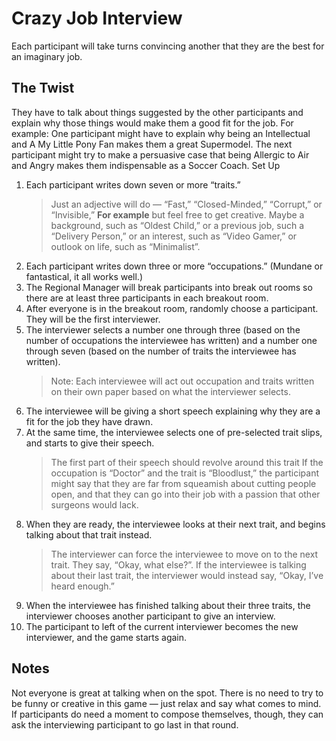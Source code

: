 # Crazy Job Interview

Each participant will take turns convincing another that they are the best for an imaginary job.

## The Twist

They have to talk about things suggested by the other participants and explain why those things would make them a good fit for the job.
For example: One participant might have to explain why being an Intellectual and A My Little Pony Fan makes them a great Supermodel. The next participant might try to make a persuasive case that being Allergic to Air and Angry makes them indispensable as a Soccer Coach.
Set Up

1. Each participant writes down seven or more “traits.”
    >Just an adjective will do — “Fast,” “Closed-Minded,” “Corrupt,” or “Invisible,” **For example** but feel free to get creative. Maybe a background, such as “Oldest Child,” or a previous job, such a “Delivery Person,” or an interest, such as “Video Gamer,” or outlook on life, such as “Minimalist”.
2. Each participant writes down three or more “occupations.” (Mundane or fantastical, it all works well.)
3. The Regional Manager will break participants into break out rooms so there are at least three participants in each breakout room.
4. After everyone is in the breakout room, randomly choose a participant. They will be the first interviewer.
5. The interviewer selects a number one through three (based on the number of occupations the interviewee has written) and a number one through seven (based on the number of traits the interviewee has written).
    >Note: Each interviewee will act out occupation and traits written on their own paper based on what the interviewer selects.
6. The interviewee will be giving a short speech explaining why they are a fit for the job they have drawn.
7. At the same time, the interviewee selects one of pre-selected trait slips, and starts to give their speech.
    >The first part of their speech should revolve around this trait
    If the occupation is “Doctor” and the trait is “Bloodlust,” the participant might say that they are far from squeamish about cutting people open, and that they can go into their job with a passion that other surgeons would lack.
8. When they are ready, the interviewee looks at their next trait, and begins talking about that trait instead.
    > The interviewer can force the interviewee to move on to the next trait. They say, “Okay, what else?”. If the interviewee is talking about their last trait, the interviewer would instead say, “Okay, I’ve heard enough.”
9. When the interviewee has finished talking about their three traits, the interviewer chooses another participant to give an interview.
10. The participant to left of the current interviewer becomes the new interviewer, and the game starts again.

## Notes

Not everyone is great at talking when on the spot. There is no need to try to be funny or creative in this game — just relax and say what comes to mind. If participants do need a moment to compose themselves, though, they can ask the interviewing participant to go last in that round.
